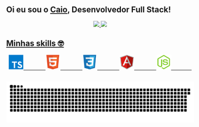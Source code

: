 ## Oi eu sou o <a href="https://github.com/caiorodr">Caio</a>, Desenvolvedor Full Stack!

<div align="center">
  <a href="https://github.com/caiorodr">
  <img height="160em" src="https://github-readme-stats.vercel.app/api?username=caiorodr&show_icons=true&theme=dark&include_all_commits=true&count_private=true"/>
  <img height="160em" src="https://github-readme-stats.vercel.app/api/top-langs/?username=caiorodr&layout=compact&langs_count=7&theme=dark"/>
</div>
  
 ## Minhas skills :nerd_face:
  <div align="center">
  <img height="40" src="https://raw.githubusercontent.com/devicons/devicon/master/icons/typescript/typescript-plain.svg">
  &nbsp;&nbsp;&nbsp;&nbsp;&nbsp;&nbsp;&nbsp;&nbsp;&nbsp;&nbsp;&nbsp;&nbsp;&nbsp;
  <img  height="40" src="https://raw.githubusercontent.com/devicons/devicon/master/icons/html5/html5-original.svg">
  &nbsp;&nbsp;&nbsp;&nbsp;&nbsp;&nbsp;&nbsp;&nbsp;&nbsp;&nbsp;&nbsp;&nbsp;&nbsp;
  <img  height="40" src="https://raw.githubusercontent.com/devicons/devicon/master/icons/css3/css3-original.svg">
  &nbsp;&nbsp;&nbsp;&nbsp;&nbsp;&nbsp;&nbsp;&nbsp;&nbsp;&nbsp;&nbsp;&nbsp;&nbsp;
  <img height="40"  src="https://raw.githubusercontent.com/devicons/devicon/master/icons/angularjs/angularjs-original.svg">
  &nbsp;&nbsp;&nbsp;&nbsp;&nbsp;&nbsp;&nbsp;&nbsp;&nbsp;&nbsp;&nbsp;&nbsp;&nbsp;
  <img height="40"src="https://raw.githubusercontent.com/devicons/devicon/master/icons/nodejs/nodejs-original.svg">
  &nbsp;&nbsp;&nbsp;&nbsp;&nbsp;&nbsp;&nbsp;&nbsp;&nbsp;&nbsp;&nbsp;&nbsp;&nbsp;
   
 </div>
  
  ##
  
  ![Snake animation](https://github.com/caiorodr/caiorodr/blob/output/github-contribution-grid-snake.svg)

